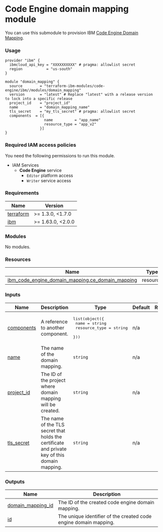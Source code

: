 # Code Engine domain mapping module

You can use this submodule to provision IBM [Code Engine Domain Mapping](https://cloud.ibm.com/docs/codeengine?topic=codeengine-getting-started).


### Usage
```hcl
provider "ibm" {
  ibmcloud_api_key = "XXXXXXXXXX" # pragma: allowlist secret
  region           = "us-south"
}

module "domain_mapping" {
  source        = "terraform-ibm-modules/code-engine/ibm//modules/domain_mapping"
  version       = "latest" # Replace "latest" with a release version to lock into a specific release
  project_id    = "project_id"
  name          = "domain_mapping_name"
  tls_secret    = "my_tls_secret" # pragma: allowlist secret
  components  = [{
                  name          = "app_name"
                  resource_type = "app_v2"
                }]
}
```

### Required IAM access policies

You need the following permissions to run this module.

- IAM Services
    - **Code Engine** service
        - `Editor` platform access
        - `Writer` service access

<!-- BEGINNING OF PRE-COMMIT-TERRAFORM DOCS HOOK -->
### Requirements

| Name | Version |
|------|---------|
| <a name="requirement_terraform"></a> [terraform](#requirement\_terraform) | >= 1.3.0, <1.7.0 |
| <a name="requirement_ibm"></a> [ibm](#requirement\_ibm) | >= 1.63.0, <2.0.0 |

### Modules

No modules.

### Resources

| Name | Type |
|------|------|
| [ibm_code_engine_domain_mapping.ce_domain_mapping](https://registry.terraform.io/providers/ibm-cloud/ibm/latest/docs/resources/code_engine_domain_mapping) | resource |

### Inputs

| Name | Description | Type | Default | Required |
|------|-------------|------|---------|:--------:|
| <a name="input_components"></a> [components](#input\_components) | A reference to another component. | <pre>list(object({<br>    name          = string<br>    resource_type = string<br>  }))</pre> | n/a | yes |
| <a name="input_name"></a> [name](#input\_name) | The name of the domain mapping. | `string` | n/a | yes |
| <a name="input_project_id"></a> [project\_id](#input\_project\_id) | The ID of the project where domain mapping will be created. | `string` | n/a | yes |
| <a name="input_tls_secret"></a> [tls\_secret](#input\_tls\_secret) | The name of the TLS secret that holds the certificate and private key of this domain mapping. | `string` | n/a | yes |

### Outputs

| Name | Description |
|------|-------------|
| <a name="output_domain_mapping_id"></a> [domain\_mapping\_id](#output\_domain\_mapping\_id) | The ID of the created code engine domain mapping. |
| <a name="output_id"></a> [id](#output\_id) | The unique identifier of the created code engine domain mapping. |
<!-- END OF PRE-COMMIT-TERRAFORM DOCS HOOK -->
